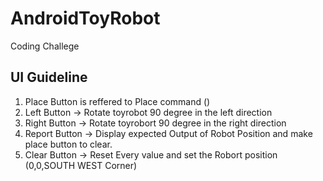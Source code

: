 # AndroidToyRobot
Coding Challege

## UI Guideline

1. Place Button is reffered to Place command ()
2. Left Button -> Rotate toyrobot 90 degree in the left direction
3. Right Button -> Rotate toyrobort 90 degree in the right direction
4. Report Button -> Display expected Output of Robot Position and make place button to clear.
5. Clear Button -> Reset Every value and set the Robort position (0,0,SOUTH WEST Corner)





